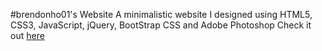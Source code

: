 #brendonho01's Website
A minimalistic website I designed using HTML5, CSS3, JavaScript, jQuery, BootStrap CSS and Adobe Photoshop
Check it out [here](https://brendonho01.github.io)

